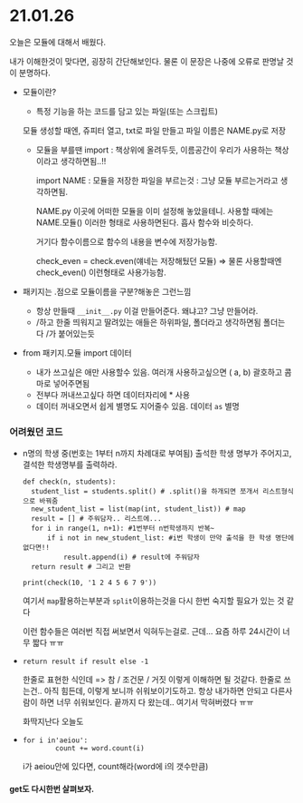 # 21.01.26

오늘은 모듈에 대해서 배웠다.

내가 이해한것이 맞다면, 굉장히 간단해보인다. 물론 이 문장은 나중에 오류로 판명날 것이 분명하다.

* 모듈이란? 

  * 특정 기능을 하는 코드를 담고 있는 파일(또는 스크립트)

  모듈 생성할 때엔, 쥬피터 열고, txt로 파일 만들고 파일 이름은 NAME.py로 저장

  * 모듈을 부를땐 import : 책상위에 올려두듯, 이름공간이 우리가 사용하는 책상이라고 생각하면됨..!!

    import NAME : 모듈을 저장한 파일을 부르는것 : 그냥 모듈 부르는거라고 생각하면됨.

    NAME.py 이곳에 어떠한 모듈을 이미 설정해 놓았을테니.  사용할 때에는 NAME.모듈() 이러한 형태로 사용하면된다. 흡사 함수와 비슷하다. 

    거기다 함수이름으로 함수의 내용을 변수에 저장가능함.

    check_even = check.even(얘네는 저장해뒀던 모듈) => 물론 사용할때엔 check_even() 이런형태로 사용가능함.

* 패키지는 .점으로 모듈이름을 구분?해놓은 그런느낌
  * 항상 만들때  `__init__.py` 이걸 만들어준다. 왜냐고? 그냥 만들어라.
  * /하고 한줄 띄워지고 딸려있는 애들은 하위파일, 폴더라고 생각하면됨 폴더는 다 /가 붙어있는듯
* from 패키지.모듈 import 데이터
  * 내가 쓰고싶은 애만 사용할수 있음. 여러개 사용하고싶으면 ( a, b) 괄호하고 콤마로 넣어주면됨
  * 전부다 꺼내쓰고싶다 하면 데이터자리에 * 사용
  * 데이터 꺼내오면서 쉽게 별명도 지어줄수 있음. 데이터 `as` 별명



### 어려웠던 코드

* n명의 학생 중(번호는 1부터 n까지 차례대로 부여됨) 출석한 학생 명부가 주어지고, 결석한 학생명부를 출력하라.

  ```
  def check(n, students):
  	student_list = students.split() # .split()을 하개되면 쪼개서 리스트형식으로 바꿔줌
  	new_student_list = list(map(int, student_list)) # map
  	result = [] # 주워담자.. 리스트에...
  	for i in range(1, n+1): #1번부터 n번학생까지 반복~
  		if i not in new_student_list: #i번 학생이 만약 출석을 한 학생 명단에 없다면!!
  			result.append(i) # result에 주워담자
  	return result # 그리고 반환
  
  print(check(10, '1 2 4 5 6 7 9'))
  ```

  여기서 `map`활용하는부분과 `split`이용하는것을 다시 한번 숙지할 필요가 있는 것 같다

  이런 함수들은 여러번 직접 써보면서 익혀두는걸로. 근데... 요즘 하루 24시간이 너무 짧다 ㅠㅠ

* `return result if result else -1` 

  한줄로 표현한 식인데 => 참 / 조건문 / 거짓 이렇게 이해하면 될 것같다. 한줄로 쓰는건.. 아직 힘든데, 이렇게 보니까 쉬워보이기도하고. 항상 내가하면 안되고 다른사람이 하면 너무 쉬워보인다.  끝까지 다 왔는데.. 여기서 막혀버렸다 ㅠㅠ

  화딱지난다 오늘도

* ```
  for i in'aeiou':
          count += word.count(i)
  ```

  i가 aeiou안에 있다면, count해라(word에 i의 갯수만큼)



#### get도 다시한번 살펴보자.